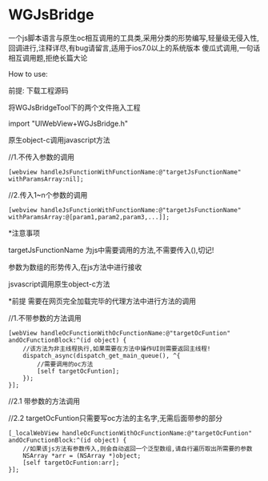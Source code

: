# WGJsBridge
一个js脚本语言与原生oc相互调用的工具类,采用分类的形势编写,轻量级无侵入性,回调进行,注释详尽,有bug请留言,适用于ios7.0以上的系统版本
傻瓜式调用,一句话相互调用题,拒绝长篇大论


How to use:

前提:
下载工程源码

将WGJsBridgeTool下的两个文件拖入工程

import "UIWebView+WGJsBridge.h"

原生object-c调用javascript方法

//1.不传入参数的调用

    [webview handleJsFunctionWithFunctionName:@"targetJsFunctionName" withParamsArray:nil];

//2.传入1~n个参数的调用

    [webview handleJsFunctionWithFunctionName:@"targetJsFunctionName" withParamsArray:@[param1,param2,param3,...]];

*注意事项

targetJsFunctionName 为js中需要调用的方法,不需要传入(),切记!

参数为数组的形势传入,在js方法中进行接收


jsvascript调用原生object-c方法

*前提 需要在网页完全加载完毕的代理方法中进行方法的调用

//1.不带参数的方法调用

    [webView handleOcFunctionWithOcFunctionName:@"targetOcFuntion" andOcFunctionBlock:^(id object) {
        //该方法为非主线程执行,如果需要在方法中操作UI则需要返回主线程!
        dispatch_async(dispatch_get_main_queue(), ^{
            //需要调用的oc方法
            [self targetOcFuntion];
        });
    }];
   
//2.1 带参数的方法调用

//2.2 targetOcFuntion只需要写oc方法的主名字,无需后面带参的部分

    [_localWebView handleOcFunctionWithOcFunctionName:@"targetOcFuntion" andOcFunctionBlock:^(id object) {
        //如果该js方法有参数传入,则会自动返回一个泛型数组,请自行遍历取出所需要的参数
        NSArray *arr = (NSArray *)object;
        [self targetOcFuntion:arr];
    }];
    


